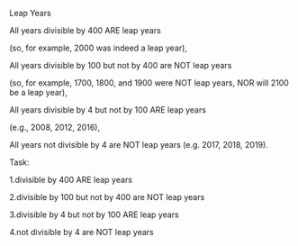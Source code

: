 Leap Years

All years divisible by 400 ARE leap years 

(so, for example, 2000 was indeed a leap year),

All years divisible by 100 but not by 400 are NOT leap years 

(so, for example, 1700, 1800, and 1900 were NOT leap years, NOR will 2100 be a leap year),

All years divisible by 4 but not by 100 ARE leap years 

(e.g., 2008, 2012, 2016),

All years not divisible by 4 are NOT leap years (e.g. 2017, 2018, 2019).

Task:

1.divisible by 400 ARE leap years 

2.divisible by 100 but not by 400 are NOT leap years 

3.divisible by 4 but not by 100 ARE leap years 

4.not divisible by 4 are NOT leap years